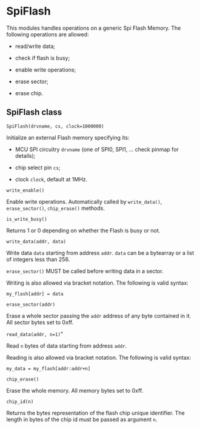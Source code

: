 # SpiFlash

This modules handles operations on a generic Spi Flash Memory.
The following operations are allowed:


* read/write data;


* check if flash is busy;


* enable write operations;


* erase sector;


* erase chip.

## SpiFlash class


`SpiFlash(drvname, cs, clock=1000000)`

Initialize an external Flash memory specifying its:


* MCU SPI circuitry ```drvname``` (one of SPI0, SPI1, … check pinmap for details);


* chip select pin ```cs```;


* clock ```clock```, default at 1MHz.


`write_enable()`

Enable write operations.
Automatically called by `write_data()`, `erase_sector()`, `chip_erase()` methods.


`is_write_busy()`

Returns 1 or 0 depending on whether the Flash is busy or not.


`write_data(addr, data)`

Write data ```data``` starting from address ```addr```.
```data``` can be a bytearray or a list of integers less than 256.

`erase_sector()` MUST be called before writing data in a sector.

Writing is also allowed via bracket notation. The following is valid syntax:

```
my_flash[addr] = data
```


`erase_sector(addr)`

Erase a whole sector passing the ```addr``` address of any byte contained in it.
All sector bytes set to 0xff.


`read_data(addr, n=1)`"

Read ```n``` bytes of data starting from address ```addr```.

Reading is also allowed via bracket notation. The following is valid syntax:

```
my_data = my_flash[addr:addr+n]
```


`chip_erase()`

Erase the whole memory.
All memory bytes set to 0xff.


`chip_id(n)`

Returns the bytes representation of the flash chip unique identifier.
The length in bytes of the chip id must be passed as argument ```n```.
<!--stackedit_data:
eyJoaXN0b3J5IjpbMzQ1MDYyMDE2XX0=
-->